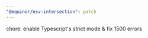 ```yaml
---
"@equinor/esv-intersection": patch
---
```


chore: enable Typescript's strict mode & fix 1500 errors
